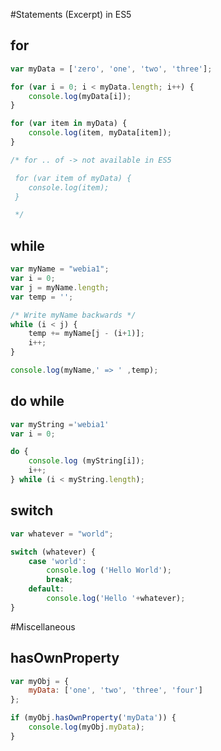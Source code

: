 #Statements (Excerpt) in ES5

## for

```javascript
var myData = ['zero', 'one', 'two', 'three'];

for (var i = 0; i < myData.length; i++) {
    console.log(myData[i]);
}

for (var item in myData) {
    console.log(item, myData[item]);
}

/* for .. of -> not available in ES5

 for (var item of myData) {
    console.log(item);
 }

 */
```

## while

```javascript
var myName = "webia1";
var i = 0;
var j = myName.length;
var temp = '';

/* Write myName backwards */
while (i < j) {
    temp += myName[j - (i+1)];
    i++;
}

console.log(myName,' => ' ,temp);
```

## do while

```javascript
var myString ='webia1'
var i = 0;

do {
    console.log (myString[i]);
    i++;
} while (i < myString.length);
```

## switch

```javascript
var whatever = "world";

switch (whatever) {
    case 'world':
        console.log ('Hello World');
        break;
    default:
        console.log('Hello '+whatever);
}
```

#Miscellaneous

## hasOwnProperty

```javascript
var myObj = {
    myData: ['one', 'two', 'three', 'four']
};

if (myObj.hasOwnProperty('myData')) {
    console.log(myObj.myData);
}

```